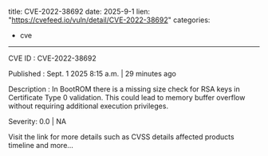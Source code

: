 
title: CVE-2022-38692
date: 2025-9-1
lien: "https://cvefeed.io/vuln/detail/CVE-2022-38692"
categories:
  - cve
---

CVE ID : CVE-2022-38692

Published :  Sept. 1
2025
8:15 a.m. | 29 minutes ago

Description : In BootROM
there is a missing size check for RSA keys in Certificate Type 0 validation. This could lead to memory buffer overflow without requiring additional execution privileges.

Severity: 0.0 | NA

Visit the link for more details
such as CVSS details
affected products
timeline
and more...
